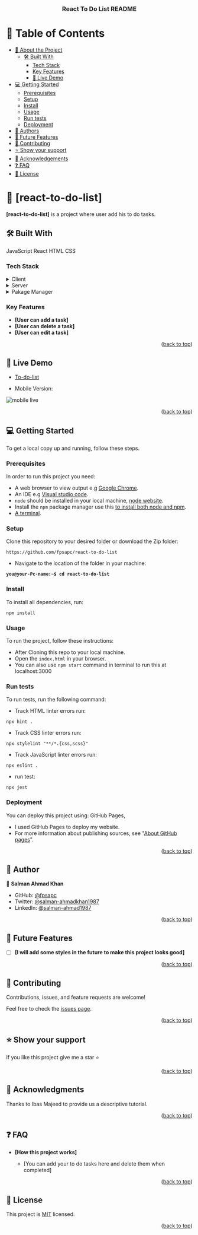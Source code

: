 <a name="readme-top"></a>

<div align="center">
  
  <h3><b>React To Do List README</b></h3>

</div>

<!-- TABLE OF CONTENTS -->

# 📗 Table of Contents

- [📖 About the Project](#about-project)
  - [🛠 Built With](#built-with)
    - [Tech Stack](#tech-stack)
    - [Key Features](#key-features)
    - [🚀 Live Demo](#live-demo)
- [💻 Getting Started](#getting-started)
  - [Prerequisites](#prerequisites)
  - [Setup](#setup)
  - [Install](#install)
  - [Usage](#usage)
  - [Run tests](#run-tests)
  - [Deployment](#deployment)
- [👥 Authors](#authors)
- [🔭 Future Features](#future-features)
- [🤝 Contributing](#contributing)
- [⭐️ Show your support](#support)
- [🙏 Acknowledgements](#acknowledgements)
- [❓ FAQ](#faq)
- [📝 License](#license)

<!-- PROJECT DESCRIPTION -->

# 📖 [react-to-do-list] <a name="about-project"></a>



**[react-to-do-list]** is a project where user add his to do tasks.

## 🛠 Built With <a name="built-with"></a>
JavaScript
React
HTML
CSS

### Tech Stack <a name="tech-stack"></a>

<details>
  <summary>Client</summary>
  <ul>
    <li><a href="#">HTML, CSS, JavaScript, React</a></li>
  </ul>
</details>

<details>
  <summary>Server</summary>
  <ul>
    <li><a href="https://localhost:3000/">Dev Server</a></li>
  </ul>
</details>

<details>
  <summary>Pakage Manager</summary>
  <ul>
    <li><a href="#">NPM</a></li>
  </ul>
</details>

<!-- Features -->

### Key Features <a name="key-features"></a>

- **[User can add a task]**
- **[User can delete a task]**
- **[User can edit a task]**

<p align="right">(<a href="#readme-top">back to top</a>)</p>

<!-- LIVE DEMO -->

## 🚀 Live Demo <a name="live-demo"></a>

- [To-do-list](https://react-to-do-list-2r7a.onrender.com/)

- <p>Mobile Version:</p>
<img src="./Assets/mobile.gif" alt="mobile live"/>

<p align="right">(<a href="#readme-top">back to top</a>)</p>

<!-- GETTING STARTED -->

## 💻 Getting Started <a name="getting-started"></a>


To get a local copy up and running, follow these steps.

### Prerequisites

In order to run this project you need:

- A web browser to view output e.g [Google Chrome](https://www.google.com/chrome/).
- An IDE e.g [Visual studio code](https://code.visualstudio.com/).
- `node` should be installed in your local machine, [node website](https://nodejs.org/en/download/).
- Install the `npm` package manager use this [to install both node and npm](https://docs.npmjs.com/downloading-and-installing-node-js-and-npm).
- [A terminal](https://code.visualstudio.com/docs/terminal/basics).

### Setup

Clone this repository to your desired folder or download the Zip folder:

```
https://github.com/fpsapc/react-to-do-list
```

- Navigate to the location of the folder in your machine:

**``you@your-Pc-name:~$ cd react-to-do-list``**

### Install

To install all dependencies, run:

```
npm install
```

### Usage

To run the project, follow these instructions:

- After Cloning this repo to your local machine.
- Open the `index.html` in your browser.
- You can also use `npm start` command in terminal to run this at localhost:3000

### Run tests

To run tests, run the following command:

- Track HTML linter errors run:
```
npx hint .
```
- Track CSS linter errors run:
```
npx stylelint "**/*.{css,scss}"
```
- Track JavaScript linter errors run:
```
npx eslint .
```
- run test:
```
npx jest 
```

### Deployment <a name="deployment"></a>

You can deploy this project using: GitHub Pages,
- I used GitHub Pages to deploy my website.
- For more information about publishing sources, see "[About GitHub pages](https://docs.github.com/en/pages/getting-started-with-github-pages/about-github-pages#publishing-sources-for-github-pages-sites)".

<p align="right">(<a href="#readme-top">back to top</a>)</p>

<!-- AUTHORS -->

## 👥 Author <a name="authors"></a>

👤 **Salman Ahmad Khan**

- GitHub: [@fpsapc](https://github.com/fpsapc)
- Twitter: [@salman-ahmadkhan1987](https://twitter.com/salman-ahmadkhan1987)
- LinkedIn: [@salman-ahmad1987](https://linkedin.com/in/salman-ahmad1987 )

<p align="right">(<a href="#readme-top">back to top</a>)</p>

<!-- FUTURE FEATURES -->

## 🔭 Future Features <a name="future-features"></a>

- [ ] **[I will add some styles in the future to make this project looks good]**

<p align="right">(<a href="#readme-top">back to top</a>)</p>

<!-- CONTRIBUTING -->

## 🤝 Contributing <a name="contributing"></a>

Contributions, issues, and feature requests are welcome!

Feel free to check the [issues page](../../issues/).

<p align="right">(<a href="#readme-top">back to top</a>)</p>

<!-- SUPPORT -->

## ⭐️ Show your support <a name="support"></a>

If you like this project give me a star ⭐️

<p align="right">(<a href="#readme-top">back to top</a>)</p>

<!-- ACKNOWLEDGEMENTS -->

## 🙏 Acknowledgments <a name="acknowledgements"></a>

Thanks to Ibas Majeed to provide us a descriptive tutorial. 

<p align="right">(<a href="#readme-top">back to top</a>)</p>

<!-- FAQ  -->

## ❓ FAQ <a name="faq"></a>

- **[How this project works]**

  - [You can add your to do tasks here and delete them when completed]

<p align="right">(<a href="#readme-top">back to top</a>)</p>

<!-- LICENSE -->

## 📝 License <a name="license"></a>

This project is [MIT](./LICENSE) licensed.

<p align="right">(<a href="#readme-top">back to top</a>)</p>
